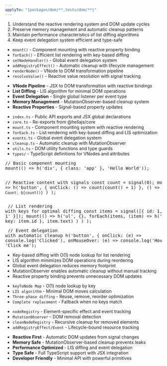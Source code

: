 ```yaml
---
applyTo: "{packages/dom/**,tests/dom/**}"
---
```


<important-instructions>
  <key-information>
    <ol>
      <li>Understand the reactive rendering system and DOM update cycles</li>
      <li>Preserve memory management and automatic cleanup patterns</li>
      <li>Maintain performance characteristics of list diffing algorithms</li>
      <li>Keep event delegation system efficient and type-safe</li>
    </ol>
  </key-information>
  <architecture>
    <reactive-dom-system>
      <ul>
        <li><code>mount()</code> - Component mounting with reactive property binding</li>
        <li><code>forEach()</code> - Efficient list rendering with key-based diffing</li>
        <li><code>setNodeHandler()</code> - Global event delegation system</li>
        <li><code>addRegistryEffect()</code> - Automatic cleanup with lifecycle management</li>
        <li><code>renderNode()</code> - VNode to DOM transformation pipeline</li>
        <li><code>resolveValue()</code> - Reactive value resolution with signal tracking</li>
      </ul>
    </reactive-dom-system>
    <core-concepts>
      <ul>
        <li><strong>VNode Pipeline</strong> - JSX to DOM transformation with reactive bindings</li>
        <li><strong>List Diffing</strong> - LIS algorithm for minimal DOM operations</li>
        <li><strong>Event Delegation</strong> - Single global listener per event type</li>
        <li><strong>Memory Management</strong> - MutationObserver-based cleanup system</li>
        <li><strong>Reactive Properties</strong> - Signal-based property updates</li>
      </ul>
    </core-concepts>
    <file-structure>
      <ul>
        <li><code>index.ts</code> - Public API exports and JSX global declarations</li>
        <li><code>core.ts</code> - Re-exports from @hellajs/core</li>
        <li><code>mount.ts</code> - Component mounting system with reactive rendering</li>
        <li><code>forEach.ts</code> - List rendering with key-based diffing and LIS optimization</li>
        <li><code>events.ts</code> - Global event delegation system</li>
        <li><code>cleanup.ts</code> - Automatic cleanup with MutationObserver</li>
        <li><code>utils.ts</code> - DOM utility functions and type guards</li>
        <li><code>types/</code> - TypeScript definitions for VNodes and attributes</li>
      </ul>
    </file-structure>
  </architecture>

  <api-patterns>
    <mount-usage>
      <code-example>
        <pre>
// Basic component mounting
mount(() => h('div', { class: 'app' }, 'Hello World'));

// Reactive content with signals
const count = signal(0);
mount(() => 
  h('button', 
    { onClick: () => count(count() + 1) }, 
    () => `Count: ${count()}`
  )
);
        </pre>
      </code-example>
    </mount-usage>
    <foreach-usage>
      <code-example>
        <pre>
// List rendering with keys for optimal diffing
const items = signal([{ id: 1, text: 'Item 1' }]);
mount(() =>
  h('ul', {},
    forEach(items, (item) =>
      h('li', { key: item.id }, item.text)
    )
  )
);
        </pre>
      </code-example>
    </foreach-usage>
    <event-usage>
      <code-example>
        <pre>
// Event delegation with automatic cleanup
h('button', {
  onClick: (e) => console.log('Clicked'),
  onMouseOver: (e) => console.log('Hovered')
}, 'Click me');
        </pre>
      </code-example>
    </event-usage>
  </api-patterns>

  <performance-characteristics>
      <ul>
        <li>Key-based diffing with O(1) node lookup for list rendering</li>
        <li>LIS algorithm minimizes DOM operations during reordering</li>
        <li>Global event delegation reduces memory footprint</li>
        <li>MutationObserver enables automatic cleanup without manual tracking</li>
        <li>Reactive property binding prevents unnecessary DOM updates</li>
      </ul>
  </performance-characteristics>
  <internal-systems>
    <list-diffing>
      <ul>
        <li><code>keyToNode Map</code> - O(1) node lookup by key</li>
        <li><code>LIS algorithm</code> - Minimal DOM moves calculation</li>
        <li><code>Three-phase diffing</code> - Reuse, remove, reorder optimization</li>
        <li><code>Complete replacement</code> - Fallback when no keys match</li>
      </ul>
    </list-diffing>
    <memory-management>
      <ul>
        <li><code>nodeRegistry</code> - Element-specific effect and event tracking</li>
        <li><code>MutationObserver</code> - DOM removal detection</li>
        <li><code>cleanNodeRegistry</code> - Recursive cleanup for removed elements</li>
        <li><code>addRegistryEffect/Event</code> - Lifecycle-bound resource tracking</li>
      </ul>
    </memory-management>
  </internal-systems>

  <key-principles>
    <design-principles>
      <ul>
        <li><strong>Reactive First</strong> - Automatic DOM updates from signal changes</li>
        <li><strong>Memory Safe</strong> - MutationObserver-based cleanup prevents leaks</li>
        <li><strong>Performance Optimized</strong> - LIS diffing and event delegation</li>
        <li><strong>Type Safe</strong> - Full TypeScript support with JSX integration</li>
        <li><strong>Developer Friendly</strong> - Minimal API with powerful primitives</li>
      </ul>
    </design-principles>
  </key-principles>
</important-instructions>

